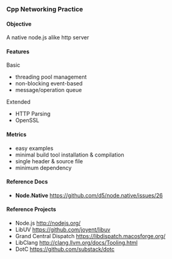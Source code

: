 ### Cpp Networking Practice 



#### Objective

A native node.js alike http server  

####  Features 

Basic 

* threading pool management
* non-blocking event-based 
* message/operation queue 

Extended 

* HTTP Parsing 
* OpenSSL

#### Metrics 

* easy examples 
* minimal build tool installation & compilation
* single header & source file
* minimum dependency 

#### Reference Docs

* **Node.Native** <https://github.com/d5/node.native/issues/26>

#### Reference Projects

* Node.js <http://nodejs.org/>
* LibUV <https://github.com/joyent/libuv>
* Grand Central Dispatch <https://libdispatch.macosforge.org/>
* LibClang <http://clang.llvm.org/docs/Tooling.html>
* DotC <https://github.com/substack/dotc>
